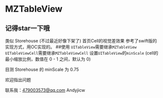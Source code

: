 # MZTableView
记得star一下哦
------------
类似 Storehouse (不过最近好像下架了) 首页Cell的视觉差效果
参考了swift版的实现方式，用OC实现的。
##使用
`UITableView`需要继承`MZTableView`
`UITableViewCell`需要继承`MZTableViewCell`
设置`UITableView`的`minScale` (cell的最小缩放比例，数值在 0 - 1 之间，默认为 0)

目测 Storehouse 的 minScale 为 0.75

欢迎指出问题

联系我：479003573@qq.com Andyjicw